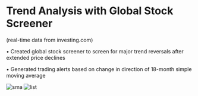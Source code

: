 # Trend Analysis with Global Stock Screener
 (real-time data from investing.com)

• Created global stock screener to screen for major trend reversals after extended price declines

• Generated trading alerts based on change in direction of 18-month simple moving average

![sma](https://user-images.githubusercontent.com/35648851/98488077-b05fd100-21ec-11eb-8ac2-d02f42ccee70.png)
![list](https://user-images.githubusercontent.com/35648851/98488146-1d736680-21ed-11eb-90b2-a007493d1d75.JPG)

